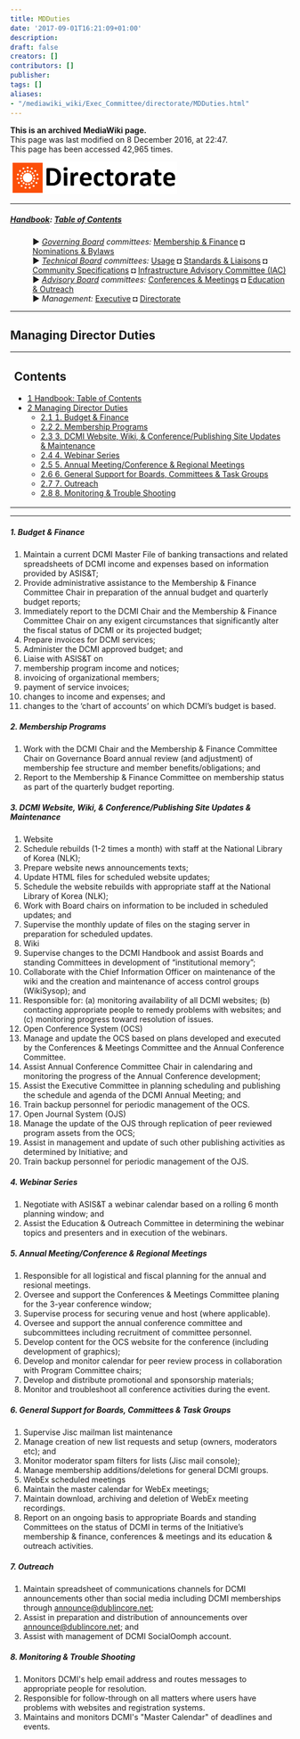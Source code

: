 ```yaml
---
title: MDDuties
date: '2017-09-01T16:21:09+01:00'
description: 
draft: false
creators: []
contributors: []
publisher: 
tags: []
aliases:
- "/mediawiki_wiki/Exec_Committee/directorate/MDDuties.html"
---
```


 **This is an archived MediaWiki page.**  
This page was last modified on 8 December 2016, at 22:47.  
This page has been accessed 42,965 times.

[<img alt="Directorate logo" src="/mediawiki_wiki/images/Directorate_Logo.png" width="300" height="58">](/mediawiki_wiki/images/Directorate_Logo.png)

* * *

##### [Handbook](/mediawiki_wiki/DCMI_Handbook "DCMI Handbook"): [Table of Contents](/mediawiki_wiki/DCMI_Handbook/) 
<dl>
<dd> ► <i><a href="/mediawiki_wiki/DCMI_Governing_Board.md" title="DCMI Governing Board">Governing Board</a> committees:</i> <a href="/mediawiki_wiki/DCMI_Governing_Board/finance.md" title="DCMI Governing Board/finance">Membership &amp; Finance</a> ◘ <a href="/mediawiki_wiki/DCMI_Governing_Board/nominations.md" title="DCMI Governing Board/nominations">Nominations &amp; Bylaws</a> 
</dd>
<dd> ► <i><a href="/mediawiki_wiki/DCMI_Technical_Board.md" title="DCMI Technical Board">Technical Board</a> committees:</i> <a href="/mediawiki_wiki/DCMI_Technical_Board/usage.md" title="DCMI Technical Board/usage">Usage</a> ◘ <a href="/mediawiki_wiki/DCMI_Technical_Board/standards.md" title="DCMI Technical Board/standards">Standards &amp; Liaisons</a> ◘ <a href="/mediawiki_wiki/DCMI_Technical_Board/specifications.md" title="DCMI Technical Board/specifications">Community Specifications</a> ◘ <a href="/mediawiki_wiki/DCMI_Technical_Board/infrastructure.md" title="DCMI Technical Board/infrastructure">Infrastructure Advisory Committee (IAC)</a>
</dd>
<dd> ► <i><a href="/mediawiki_wiki/DCMI_Advisory_Board.md" title="DCMI Advisory Board">Advisory Board</a> committees:</i> <a href="/mediawiki_wiki/DCMI_Advisory_Board/meetings.md" title="DCMI Advisory Board/meetings">Conferences &amp; Meetings</a> ◘ <a href="/mediawiki_wiki/DCMI_Advisory_Board/documentation.md" title="DCMI Advisory Board/documentation">Education &amp; Outreach</a>
</dd>
<dd> ► <i>Management:</i> <a href="/mediawiki_wiki/Exec_Committee.md" title="Exec Committee">Executive</a> ◘ <a href="/mediawiki_wiki/Exec_Committee/directorate.md" title="Exec Committee/directorate">Directorate</a>
</dd>
</dl>

* * *

## Managing Director Duties 
<table id="toc" class="toc">
  <tr>
    <td>
      <div id="toctitle">
        <h2>Contents</h2>
      </div>
      <ul>
        <li class="toclevel-1"><a href="#Handbook:_Table_of_Contents"><span class="tocnumber">1</span> <span class="toctext">Handbook: Table of Contents</span></a></li>
        <li class="toclevel-1 tocsection-1">
          <a href="#Managing_Director_Duties"><span class="tocnumber">2</span> <span class="toctext">Managing Director Duties</span></a>
          <ul>
            <li class="toclevel-2 tocsection-2"><a href="#1._Budget_.26_Finance"><span class="tocnumber">2.1</span> <span class="toctext">1. Budget &amp; Finance</span></a></li>
            <li class="toclevel-2 tocsection-3"><a href="#2._Membership_Programs"><span class="tocnumber">2.2</span> <span class="toctext">2. Membership Programs</span></a></li>
            <li class="toclevel-2 tocsection-4"><a href="#3._DCMI_Website.2C_Wiki.2C_.26_Conference.2FPublishing_Site_Updates_.26_Maintenance"><span class="tocnumber">2.3</span> <span class="toctext">3. DCMI Website, Wiki, &amp; Conference/Publishing Site Updates &amp; Maintenance</span></a></li>
            <li class="toclevel-2 tocsection-5"><a href="#4._Webinar_Series"><span class="tocnumber">2.4</span> <span class="toctext">4. Webinar Series</span></a></li>
            <li class="toclevel-2 tocsection-6"><a href="#5._Annual_Meeting.2FConference_.26_Regional_Meetings"><span class="tocnumber">2.5</span> <span class="toctext">5. Annual Meeting/Conference &amp; Regional Meetings</span></a></li>
            <li class="toclevel-2 tocsection-7"><a href="#6._General_Support_for_Boards.2C_Committees_.26_Task_Groups"><span class="tocnumber">2.6</span> <span class="toctext">6. General Support for Boards, Committees &amp; Task Groups</span></a></li>
            <li class="toclevel-2 tocsection-8"><a href="#7._Outreach"><span class="tocnumber">2.7</span> <span class="toctext">7. Outreach</span></a></li>
            <li class="toclevel-2 tocsection-9"><a href="#8._Monitoring_.26_Trouble_Shooting"><span class="tocnumber">2.8</span> <span class="toctext">8. Monitoring &amp; Trouble Shooting</span></a></li>
          </ul>
        </li>
      </ul>
    </td>
  </tr>
</table>


* * *

##### 1. Budget & Finance 

1. Maintain a current DCMI Master File of banking transactions and related spreadsheets of DCMI income and expenses based on information provided by ASIS&T;
2. Provide administrative assistance to the Membership & Finance Committee Chair in preparation of the annual budget and quarterly budget reports;
3. Immediately report to the DCMI Chair and the Membership & Finance Committee Chair on any exigent circumstances that significantly alter the fiscal status of DCMI or its projected budget;
4. Prepare invoices for DCMI services; 
5. Administer the DCMI approved budget; and
6. Liaise with ASIS&T on
  1. membership program income and notices;
  2. invoicing of organizational members;
  3. payment of service invoices;
  4. changes to income and expenses; and
  5. changes to the ‘chart of accounts’ on which DCMI’s budget is based.

##### 2. Membership Programs 

1. Work with the DCMI Chair and the Membership & Finance Committee Chair on Governance Board annual review (and adjustment) of membership fee structure and member benefits/obligations; and
2. Report to the Membership & Finance Committee on membership status as part of the quarterly budget reporting.

##### 3. DCMI Website, Wiki, & Conference/Publishing Site Updates & Maintenance 

1. Website
  1. Schedule rebuilds (1-2 times a month) with staff at the National Library of Korea (NLK);
  2. Prepare website news announcements texts;
  3. Update HTML files for scheduled website updates;
  4. Schedule the website rebuilds with appropriate staff at the National Library of Korea (NLK); 
  5. Work with Board chairs on information to be included in scheduled updates; and
  6. Supervise the monthly update of files on the staging server in preparation for scheduled updates.
2. Wiki
  1. Supervise changes to the DCMI Handbook and assist Boards and standing Committees in development of “institutional memory”; 
  2. Collaborate with the Chief Information Officer on maintenance of the wiki and the creation and maintenance of access control groups (WikiSysop); and
  3. Responsible for: (a) monitoring availability of all DCMI websites; (b) contacting appropriate people to remedy problems with websites; and (c) monitoring progress toward resolution of issues.
3. Open Conference System (OCS)
  1. Manage and update the OCS based on plans developed and executed by the Conferences & Meetings Committee and the Annual Conference Committee.
  2. Assist Annual Conference Committee Chair in calendaring and monitoring the progress of the Annual Conference development; 
  3. Assist the Executive Committee in planning scheduling and publishing the schedule and agenda of the DCMI Annual Meeting; and
  4. Train backup personnel for periodic management of the OCS.
4. Open Journal System (OJS)
  1. Manage the update of the OJS through replication of peer reviewed program assets from the OCS; 
  2. Assist in management and update of such other publishing activities as determined by Initiative; and
  3. Train backup personnel for periodic management of the OJS.

##### 4. Webinar Series 

1. Negotiate with ASIS&T a webinar calendar based on a rolling 6 month planning window; and
2. Assist the Education & Outreach Committee in determining the webinar topics and presenters and in execution of the webinars.

##### 5. Annual Meeting/Conference & Regional Meetings 

1. Responsible for all logistical and fiscal planning for the annual and resional meetings.
2. Oversee and support the Conferences & Meetings Committee planing for the 3-year conference window;
3. Supervise process for securing venue and host (where applicable).
4. Oversee and support the annual conference committee and subcommittees including recruitment of committee personnel.
5. Develop content for the OCS website for the conference (including development of graphics);
6. Develop and monitor calendar for peer review process in collaboration with Program Committee chairs;
7. Develop and distribute promotional and sponsorship materials;
8. Monitor and troubleshoot all conference activities during the event. 

##### 6. General Support for Boards, Committees & Task Groups 

1. Supervise Jisc mailman list maintenance
  1. Manage creation of new list requests and setup (owners, moderators etc); and 
  2. Monitor moderator spam filters for lists (Jisc mail console);
  3. Manage membership additions/deletions for general DCMI groups.
2. WebEx scheduled meetings
  1. Maintain the master calendar for WebEx meetings;
  2. Maintain download, archiving and deletion of WebEx meeting recordings.
3. Report on an ongoing basis to appropriate Boards and standing Committees on the status of DCMI in terms of the Initiative’s membership & finance, conferences & meetings and its education & outreach activities.

##### 7. Outreach 

1. Maintain spreadsheet of communications channels for DCMI announcements other than social media including DCMI memberships through announce@dublincore.net; 
2. Assist in preparation and distribution of announcements over announce@dublincore.net; and
3. Assist with management of DCMI SocialOomph account.

##### 8. Monitoring & Trouble Shooting 

1. Monitors DCMI's help email address and routes messages to appropriate people for resolution.
2. Responsible for follow-through on all matters where users have problems with websites and registration systems.
3. Maintains and monitors DCMI's "Master Calendar" of deadlines and events.

